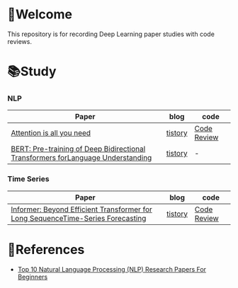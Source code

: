 # 🫡Welcome

This repository is for recording Deep Learning paper studies with code reviews.

# 📚Study
### NLP
|Paper|blog|code|
|----|----|----|
|[Attention is all you need](https://arxiv.org/abs/1706.03762)|[tistory](https://song9ski-program.tistory.com/entry/%EB%85%BC%EB%AC%B8%EB%A6%AC%EB%B7%B0-Attention-is-all-you-need)|[Code Review](https://github.com/skier-song9/DL_study/blob/master/codes/nlp/Attention_is_all_you_need_(ko_en).ipynb)|
|[BERT: Pre-training of Deep Bidirectional Transformers forLanguage Understanding](https://arxiv.org/abs/1810.04805)|[tistory](https://song9ski-program.tistory.com/entry/%EB%85%BC%EB%AC%B8-%EB%A6%AC%EB%B7%B0-BERT-Pre-training-of-Deep-Bidirectional-Transformers-forLanguage-Understanding)|-|

### Time Series
|Paper|blog|code|
|----|----|----|
|[Informer: Beyond Efficient Transformer for Long SequenceTime-Series Forecasting](https://arxiv.org/abs/2012.07436)|[tistory](https://song9ski-program.tistory.com/entry/%EB%85%BC%EB%AC%B8%EB%A6%AC%EB%B7%B0-Informer-Beyond-Efficient-Transformer-for-Long-SequenceTime-Series-Forecasting)|[Code Review](https://github.com/skier-song9/DL_study/blob/master/ppt/Informer_code_review.pdf)|

# 📰References
- [Top 10 Natural Language Processing (NLP) Research Papers For Beginners](https://medium.com/@neri.vvo/top-10-natural-language-processing-nlp-research-papers-for-beginners-79c1dd200e5e)
